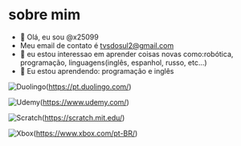 # sobre mim

- 👋 Olá, eu sou @x25099
- Meu email de contato é tvsdosul2@gmail.com
- 👀 eu estou interessao em aprender coisas novas como:robótica, programação, linguagens(inglês, espanhol, russo, etc...)
- 🌱 Eu estou aprendendo: programação e inglês
 
![Duolingo](https://img.shields.io/badge/Duolingo-58CC02?style=for-the-badge&logo=Duolingo&logoColor=white)(https://pt.duolingo.com/)

![Udemy](https://img.shields.io/badge/Udemy-EC5252?style=for-the-badge&logo=Udemy&logoColor=white)(https://www.udemy.com/)

![Scratch](https://img.shields.io/badge/Scratch-4D97FF?style=for-the-badge&logo=Scratch&logoColor=white)(https://scratch.mit.edu/)

![Xbox](https://img.shields.io/badge/Xbox-107C10?style=for-the-badge&logo=xbox&logoColor=white)(https://www.xbox.com/pt-BR/)
